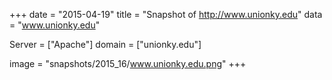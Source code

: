 
+++
date = "2015-04-19"
title = "Snapshot of http://www.unionky.edu"
data = "www.unionky.edu"

Server = ["Apache"]
domain = ["unionky.edu"]

  image = "snapshots/2015_16/www.unionky.edu.png"
+++
#
